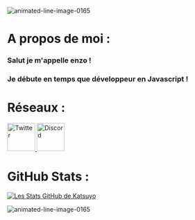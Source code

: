 <a src="https://www.animatedimages.org/cat-lines-562.htm"><img src="https://media.discordapp.net/attachments/905556039259267094/905596721306959972/rainbow-115.gif" border="0" alt="animated-line-image-0165" /></a>

# A propos de moi :
### Salut je m'appelle enzo ! 
### Je débute en temps que développeur en Javascript ! 

# Réseaux :
   <a href="https://twitter.com/katzu_fr">                                               
      <img alt="Twitter" src="https://cdn-icons-png.flaticon.com/512/124/124021.png"       
      width="64" height="64">                                                            
   </a>
   
   <a href="https://discords.com/bio/p/KatDev">                                               
      <img alt="Discord" src="https://upload.wikimedia.org/wikipedia/fr/8/80/Logo_Discord_2015.png"       
      width="64" height="64">                                                            
   </a>

# GitHub Stats :

[![Les Stats GitHub de Katsuyo ](https://github-readme-stats.vercel.app/api?username=Katsuyooo&show_icons=true&theme=tokyonight)](https://github.com/hirowzz/github-readme-stats)

<a src="https://www.animatedimages.org/cat-lines-562.htm"><img src="https://media.discordapp.net/attachments/905556039259267094/905596721306959972/rainbow-115.gif" border="0" alt="animated-line-image-0165" /></a>
